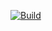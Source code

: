 [![Build](https://github.com/Mustang8192/1028Av5/actions/workflows/Build.yml/badge.svg)](https://github.com/Mustang8192/1028Av5/actions/workflows/Build.yml)
